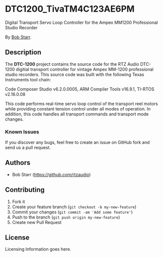 # DTC1200_TivaTM4C123AE6PM
Digital Transport Servo Loop Controller for the Ampex MM1200 Professional Studio Recorder

By [Bob Starr](http://www.rtzaudio.com).

## Description
The **DTC-1200** project contains the source code for the RTZ Audio DTC-1200 
digitial transport controller for vintage Ampex MM-1200 professional studio
recorders. This source code was built with the following Texas Instruments
tool chain:

Code Composer Studio v6.2.0.0005, ARM Compiler Tools v16.9.1, TI-RTOS v2.16.0.08 

This code performs real-time servo loop control of the transport reel motors
while providing constant tension control under all modes of operation. In 
addition, this code handles all transport commands and transport mode changes.


### Known Issues

If you discover any bugs, feel free to create an issue on GitHub fork and
send us a pull request.


## Authors

* Bob Starr (https://github.com/rtzaudio)


## Contributing

1. Fork it
2. Create your feature branch (`git checkout -b my-new-feature`)
3. Commit your changes (`git commit -am 'Add some feature'`)
4. Push to the branch (`git push origin my-new-feature`)
5. Create new Pull Request


## License

Licensing Information goes here.
 